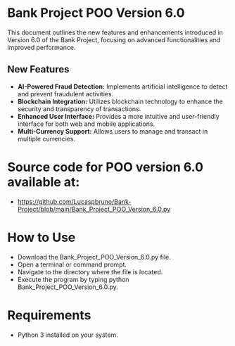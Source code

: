 # Bank Project POO Version 6.0

This document outlines the new features and enhancements introduced in Version 6.0 of the Bank Project, focusing on advanced functionalities and improved performance.

## New Features

- **AI-Powered Fraud Detection:** Implements artificial intelligence to detect and prevent fraudulent activities.
- **Blockchain Integration:** Utilizes blockchain technology to enhance the security and transparency of transactions.
- **Enhanced User Interface:** Provides a more intuitive and user-friendly interface for both web and mobile applications.
- **Multi-Currency Support:** Allows users to manage and transact in multiple currencies.


# Source code for POO version 6.0 available at:
- https://github.com/Lucaspbruno/Bank-Project/blob/main/Bank_Project_POO_Version_6.0.py

# How to Use
- Download the Bank_Project_POO_Version_6.0.py file.
- Open a terminal or command prompt.
- Navigate to the directory where the file is located.
- Execute the program by typing python Bank_Project_POO_Version_6.0.py.

# Requirements
- Python 3 installed on your system.
